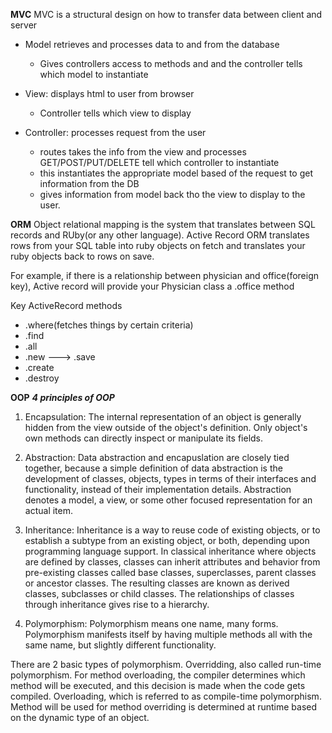 **MVC**
MVC is a structural design on how to transfer data between client and server
- Model retrieves and processes data to and from the database
  - Gives controllers access to methods and and the controller tells which model to instantiate

- View: displays html to user from browser
  - Controller tells which view to display

- Controller: processes request from the user
  - routes takes the info from the view and processes GET/POST/PUT/DELETE tell which controller to instantiate
  - this instantiates the appropriate model based of the request to get information from the DB
  - gives information from model back tho the view to display to the user.


**ORM**
Object relational mapping is the system that translates between SQL records and RUby(or any other language). Active Record ORM translates rows from your SQL table into ruby objects on fetch and translates your ruby objects back to rows on save.

For example, if there is a relationship between physician and office(foreign key), Active record will provide your Physician class a .office method

Key ActiveRecord methods
  - .where(fetches things by certain criteria)
  - .find
  - .all
  - .new ---> .save
  - .create
  - .destroy

**OOP**
***4 principles of OOP***
1. Encapsulation: The internal representation of an object is generally hidden from the view outside of the object's definition. Only object's own methods can directly inspect or manipulate its fields.

2. Abstraction: Data abstraction and encapuslation are closely tied together, because a simple definition of data abstraction is the development of classes, objects, types in terms of their interfaces and functionality, instead of their implementation details. Abstraction denotes a model, a view, or some other focused representation for an actual item.

3. Inheritance: Inheritance is a way to reuse code of existing objects, or to establish a subtype from an existing object, or both, depending upon programming language support. In classical inheritance where objects are defined by classes, classes can inherit attributes and behavior from pre-existing classes called base classes, superclasses, parent classes or ancestor classes. The resulting classes are known as derived classes, subclasses or child classes. The relationships of classes through inheritance gives rise to a hierarchy.

4. Polymorphism: Polymorphism means one name, many forms. Polymorphism manifests itself by having multiple methods all with the same name, but slightly different functionality.

There are 2 basic types of polymorphism. Overridding, also called run-time polymorphism. For method overloading, the compiler determines which method will be executed, and this decision is made when the code gets compiled. Overloading, which is referred to as compile-time polymorphism. Method will be used for method overriding is determined at runtime based on the dynamic type of an object.
